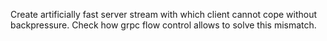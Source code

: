 Create artificially fast server stream with which client cannot cope without backpressure.
Check how grpc flow control allows to solve this mismatch.
